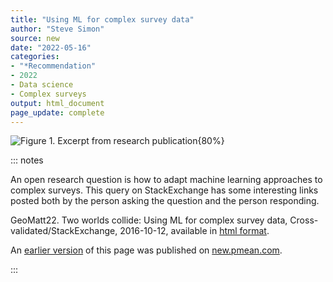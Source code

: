 ```yaml
---
title: "Using ML for complex survey data"
author: "Steve Simon"
source: new
date: "2022-05-16"
categories: 
- "*Recommendation"
- 2022
- Data science
- Complex surveys
output: html_document
page_update: complete
---
```


![Figure 1. Excerpt from research publication](http://www.pmean.com/new-images/22/machine-learning-complex-survey-01.png){80%}

::: notes

An open research question is how to adapt machine learning approaches to complex surveys. This query on StackExchange has some interesting links posted both by the person asking the question and the person responding.

GeoMatt22. Two worlds collide: Using ML for complex survey data, Cross-validated/StackExchange, 2016-10-12, available in [html format][geo1].

[geo1]: https://stats.stackexchange.com/questions/238141/two-worlds-collide-using-ml-for-complex-survey-data

An [earlier version][sim2] of this page was published on [new.pmean.com][sim1].

[sim1]: http://new.pmean.com
[sim2]: http://new.pmean.com/machine-learning-complex-survey/

:::

